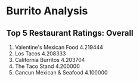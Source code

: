 # Burrito Analysis

## Top 5 Restaurant Ratings: Overall
1. Valentine's Mexican Food    4.219444
2. Los Tacos                   4.208333
3. California Burritos         4.203704
4. The Taco Stand              4.200000
5. Cancun Mexican & Seafood    4.100000